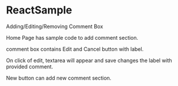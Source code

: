 # ReactSample
Adding/Editing/Removing Comment Box

Home Page has sample code to add comment section.

comment box contains Edit and Cancel button with label.

On click of edit, textarea will appear and save changes the label with provided comment.

New button can add new comment section.
